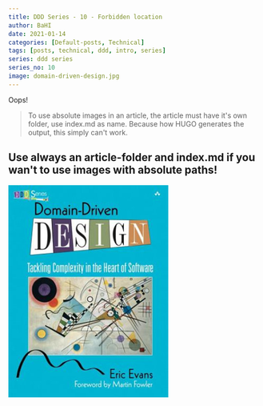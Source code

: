 ```yaml
---
title: DDD Series - 10 - Forbidden location
author: BaHI
date: 2021-01-14
categories: [Default-posts, Technical]
tags: [posts, technical, ddd, intro, series]
series: ddd series
series_no: 10
image: domain-driven-design.jpg
---
```


Oops!

> To use absolute images in an article, the article must have it's own folder, use index.md as name.
> Because how HUGO generates the output, this simply can't work.

## Use always an article-folder and index.md if you wan't to use images with absolute paths!

![Image link](domain-driven-design.jpg "A weird constellation!")